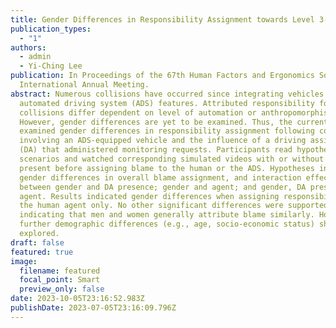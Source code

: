 ```yaml
---
title: Gender Differences in Responsibility Assignment towards Level 3-ADS Vehicles
publication_types:
  - "1"
authors:
  - admin
  - Yi-Ching Lee
publication: In Proceedings of the 67th Human Factors and Ergonomics Society
  International Annual Meeting.
abstract: Numerous collisions have occurred since integrating vehicles with
  automated driving system (ADS) features. Attributed responsibility following
  collisions differ dependent on level of automation or anthropomorphism.
  However, gender differences are yet to be examined. Thus, the current study
  examined gender differences in responsibility assignment following collisions
  involving an ADS-equipped vehicle and the influence of a driving assistant
  (DA) that administered monitoring requests. Participants read hypothetical
  scenarios and watched corresponding simulated videos with or without the DA
  present before assigning blame to the human or the ADS. Hypotheses included
  gender differences in overall blame assignment, and interaction effects
  between gender and DA presence; gender and agent; and gender, DA presence, and
  agent. Results indicated gender differences when assigning responsibility to
  the human agent only. No other significant differences were supported
  indicating that men and women generally attribute blame similarly. However,
  further demographic differences (e.g., age, socio-economic status) should be
  explored.
draft: false
featured: true
image:
  filename: featured
  focal_point: Smart
  preview_only: false
date: 2023-10-05T23:16:52.983Z
publishDate: 2023-07-05T23:16:09.796Z
---
```

